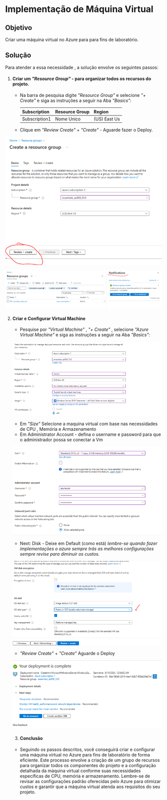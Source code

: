 # Implementação de Máquina Virtual #

## Objetivo 
Criar uma máquina virtual no Azure para para fins de laboratório.

## Solução 
Para atender a essa necessidade , a solução envolve os seguintes passos:

1. #### Criar um *"Resource Group"* - para organizar todos os recursos do projeto.
     - Na barra de pesquisa digite *"Resource Group"* e selecione *"+ Create"* e siga as instruções a seguir na Aba *"Basics"*:
     
        | Subscription | Resource Group | Region |
        |----------|----------|------------------|
        | Subscription1| Nome Unico | (US) East Us|
     - Clique em *"Review Create"* + *"Create"* - Aguarde fazer o Deploy.

![alt text](https://github.com/clouder-km/Challenge-Azure-Dio/blob/main/image/2%20-%20Resource%20Group.PNG)

![alt text](https://github.com/clouder-km/Challenge-Azure-Dio/blob/main/image/2.1%20-%20Notifica%C3%A7%C3%A3o%20Implementado.PNG)

2. #### Criar e Configurar Virtual Machine
      - Pesquise por *"Virtual Machine"* , *"+ Create"* , selecione *"Azure Virtual Machine"* e siga as instruções a seguir na Aba *"Basics"*:
      
     ![alt text](https://github.com/clouder-km/Challenge-Azure-Dio/blob/main/image/2.2%20create%20vm.PNG)
      
     - Em *"Size"* Selecione a maquina virtual com base nas necessidades de CPU , Memória e Armazenamento
     - Em Administrator Account - defina o username e password para que o administrador possa se conectar a Vm

     ![alt text](https://github.com/clouder-km/Challenge-Azure-Dio/blob/main/image/2.3%20create%20vm.PNG)

     - Next: Disk - Deixe em Default (como está) *lembre-se quando fazer implementações o azure sempre trás as melhores configurações sempre revise para diminuir os custos.*

    ![alt text](https://github.com/clouder-km/Challenge-Azure-Dio/blob/main/image/2.4%20create%20vm.PNG)
     - *"Review Create"* + *"Create"* Aguarde o Deploy

     ![alt text](https://github.com/clouder-km/Challenge-Azure-Dio/blob/main/image/2.6%20create%20VM.PNG)

    3. #### Conclusão
      - Seguindo os passos descritos, você conseguirá criar e configurar uma máquina virtual no Azure para fins de laboratório de forma eficiente. Este processo envolve a criação de um grupo de recursos para organizar todos os componentes do projeto e a configuração detalhada da máquina virtual conforme suas necessidades específicas de CPU, memória e armazenamento. Lembre-se de revisar as configurações padrão oferecidas pelo Azure para otimizar custos e garantir que a máquina virtual atenda aos requisitos do seu projeto.



     
     


